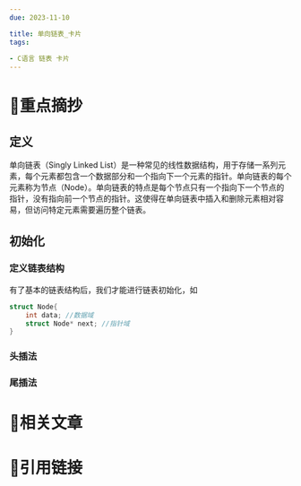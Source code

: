 ```yaml
---
due: 2023-11-10 

title: 单向链表_卡片
tags:
 
- C语言 链表 卡片
---
```

# 🍎重点摘抄
## 定义
单向链表（Singly Linked List）是一种常见的线性数据结构，用于存储一系列元素，每个元素都包含一个数据部分和一个指向下一个元素的指针。单向链表的每个元素称为节点（Node）。单向链表的特点是每个节点只有一个指向下一个节点的指针，没有指向前一个节点的指针。这使得在单向链表中插入和删除元素相对容易，但访问特定元素需要遍历整个链表。

## 初始化
### 定义链表结构
有了基本的链表结构后，我们才能进行链表初始化，如
```c
struct Node{
	int data; //数据域
	struct Node* next; //指针域
}
```
### 头插法
### 尾插法



# 📒相关文章




# 🍏引用链接

